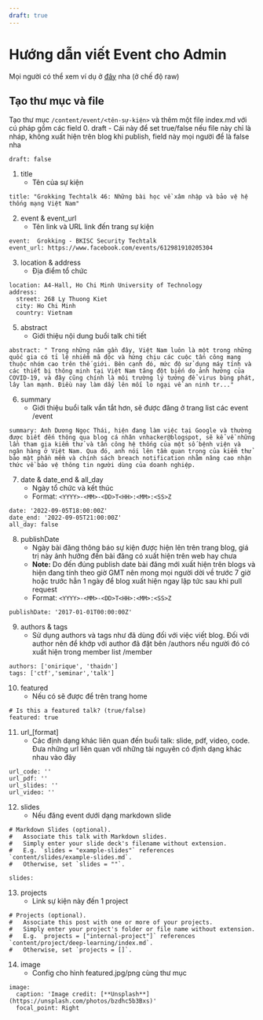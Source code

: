 ```yaml
---
draft: true
---
```


# Hướng dẫn viết Event cho Admin
Mọi người có thể xem ví dụ ở [đây](./2022-09-05-thaidn-talk/index.md) nha (ở chế độ raw)

## Tạo thư mục và file
Tạo thư mục `/content/event/<tên-sự-kiện>` và thêm một file index.md với cú pháp gồm các field
0. draft
    - Cái này để set true/false nếu file này chỉ là nháp, không xuất hiện trên blog khi publish, field này mọi người để là false nha
```
draft: false
```

1. title
    - Tên của sự kiện
```
title: "Grokking Techtalk 46: Những bài học về xâm nhập và bảo vệ hệ thống mạng Việt Nam"
```

2. event & event_url
    - Tên link và URL link đến trang sự kiện
```
event:  Grokking - BKISC Security Techtalk
event_url: https://www.facebook.com/events/612981910205304
```

3. location & address
    - Địa điểm tổ chức
```
location: A4-Hall, Ho Chi Minh University of Technology
address:
  street: 268 Ly Thuong Kiet
  city: Ho Chi Minh
  country: Vietnam
```

5. abstract
    - Giới thiệu nội dung buổi talk chi tiết
```
abstract: " Trong những năm gần đây, Việt Nam luôn là một trong những quốc gia có tỉ lệ nhiễm mã độc và hứng chịu các cuộc tấn công mạng thuộc nhóm cao trên thế giới. Bên cạnh đó, mức độ sử dụng máy tính và các thiết bị thông minh tại Việt Nam tăng đột biến do ảnh hưởng của COVID-19, và đây cũng chính là môi trường lý tưởng để virus bùng phát, lây lan mạnh. Điều nay làm dấy lên mối lo ngại về an ninh tr..."
```

6. summary
    - Giới thiệu buổi talk vắn tắt hơn, sẽ được đăng ở trang list các event /event
```
summary: Anh Dương Ngọc Thái, hiện đang làm việc tại Google và thường được biết đến thông qua blog cá nhân vnhacker@blogspot, sẽ kể về những lần tham gia kiểm thử và tấn công hệ thống của một số bệnh viện và ngân hàng ở Việt Nam. Qua đó, anh nói lên tầm quan trọng của kiểm thử bảo mật phần mềm và chính sách breach notification nhằm nâng cao nhận thức về bảo vệ thông tin người dùng của doanh nghiệp.
```

7. date & date_end & all_day
    - Ngày tổ chức và kết thúc
    - Format: `<YYYY>-<MM>-<DD>T<HH>:<MM>:<SS>Z`
```
date: '2022-09-05T18:00:00Z'
date_end: '2022-09-05T21:00:00Z'
all_day: false

```

8. publishDate
    - Ngày bài đăng thông báo sự kiện được hiện lên trên trang blog, giá trị này ảnh hưởng đến bài đăng có xuất hiện trên web hay chưa
    - **Note:** Do đến đúng publish date bài đăng mới xuất hiện trên blogs và hiện đang tính theo giờ GMT nên mong mọi người dời về trước 7 giờ hoặc trước hẳn 1 ngày để blog xuất hiện ngay lập tức sau khi pull request
    - Format: `<YYYY>-<MM>-<DD>T<HH>:<MM>:<SS>Z`
```
publishDate: '2017-01-01T00:00:00Z'
```

9. authors & tags
    - Sử dụng authors và tags như đã dùng đối với việc viết blog. Đối với author nên để khớp với author đã đặt bên /authors nếu người đó có xuất hiện trong member list /member
```
authors: ['onirique', 'thaidn']
tags: ['ctf','seminar','talk']
```

10. featured
    - Nếu có sẽ được để trên trang home
```
# Is this a featured talk? (true/false)
featured: true
```

11. url_[format]
    - Các định dạng khác liên quan đến buổi talk: slide, pdf, video, code. Đưa những url liên quan với những tài nguyên có định dạng khác nhau vào đây
```
url_code: ''
url_pdf: ''
url_slides: ''
url_video: ''
``` 

12. slides
    - Nếu đăng event dưới dạng markdown slide
```
# Markdown Slides (optional).
#   Associate this talk with Markdown slides.
#   Simply enter your slide deck's filename without extension.
#   E.g. `slides = "example-slides"` references `content/slides/example-slides.md`.
#   Otherwise, set `slides = ""`.

slides:
```

13. projects
    - Link sự kiện này đến 1 project
```
# Projects (optional).
#   Associate this post with one or more of your projects.
#   Simply enter your project's folder or file name without extension.
#   E.g. `projects = ["internal-project"]` references `content/project/deep-learning/index.md`.
#   Otherwise, set `projects = []`.
```
14. image
    - Config cho hình featured.jpg/png cùng thư mục
```
image:
  caption: 'Image credit: [**Unsplash**](https://unsplash.com/photos/bzdhc5b3Bxs)'
  focal_point: Right
```
